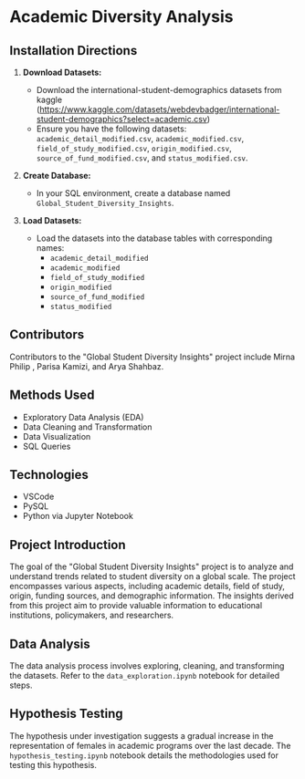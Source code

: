 # Academic Diversity Analysis

## Installation Directions

1. **Download Datasets:**
   - Download the international-student-demographics datasets from kaggle (https://www.kaggle.com/datasets/webdevbadger/international-student-demographics?select=academic.csv) 
   - Ensure you have the following datasets: `academic_detail_modified.csv`, `academic_modified.csv`, `field_of_study_modified.csv`, `origin_modified.csv`, `source_of_fund_modified.csv`, and `status_modified.csv`.

2. **Create Database:**
   - In your SQL environment, create a database named `Global_Student_Diversity_Insights`.

3. **Load Datasets:**
   - Load the datasets into the database tables with corresponding names:
     - `academic_detail_modified`
     - `academic_modified`
     - `field_of_study_modified`
     - `origin_modified`
     - `source_of_fund_modified`
     - `status_modified`

## Contributors

Contributors to the "Global Student Diversity Insights" project include Mirna Philip ,  Parisa Kamizi, and Arya Shahbaz.

## Methods Used

- Exploratory Data Analysis (EDA)
- Data Cleaning and Transformation
- Data Visualization
- SQL Queries

## Technologies

- VSCode
- PySQL
- Python via Jupyter Notebook

## Project Introduction

The goal of the "Global Student Diversity Insights" project is to analyze and understand trends related to student diversity on a global scale. The project encompasses various aspects, including academic details, field of study, origin, funding sources, and demographic information. The insights derived from this project aim to provide valuable information to educational institutions, policymakers, and researchers.


## Data Analysis

The data analysis process involves exploring, cleaning, and transforming the datasets. Refer to the `data_exploration.ipynb` notebook for detailed steps.

## Hypothesis Testing

The hypothesis under investigation suggests a gradual increase in the representation of females in academic programs over the last decade. The `hypothesis_testing.ipynb` notebook details the methodologies used for testing this hypothesis.
